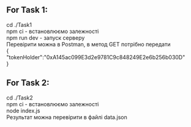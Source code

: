 ## For Task 1:
cd ./Task1 <br>
npm ci - встановлюємо залежності <br>
npm run dev - запуск серверу <br>
Перевірити можна в Postman, в метод GET потрібно передати <br>
{<br>
"tokenHolder":"0xA145ac099E3d2e9781C9c848249E2e6b256b030D"<br>
}
## For Task 2:
cd ./Task2 <br>
npm ci - встановлюємо залежності <br>
node index.js <br>
Результат можна перевірити в файлі data.json
